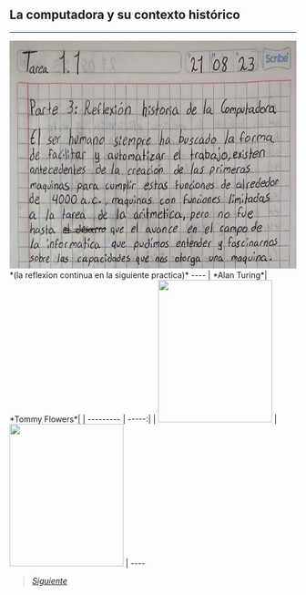 ## La computadora y su contexto histórico
----
<img src="Imagenes/1(1).jpg" height="400">
*(la reflexion continua en la siguiente practica)*
----
| *Alan Turing*| *Tommy Flowers*| 
| --------- | -----:|
| <img src="https://github.com/CristianMald/Informatica/assets/142453680/46e9ae74-57e9-4e0f-8f93-6ec042b66681" width="200" height="250"> | <img src="https://github.com/CristianMald/Informatica/assets/142453680/b2f71953-288e-4a8f-b443-cb86cdd71b7b" width="200" height="250"> |
----


> [*Siguiente*](Practica2.md)

